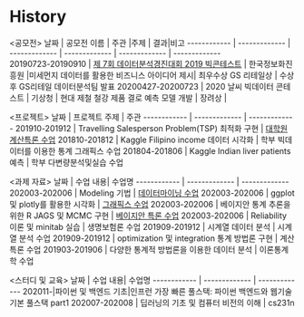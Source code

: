 # History

<공모전>
날짜 | 공모전 이름 | 주관 |주제 | 결과|비고
------------ | ------------- | ------------- | ------------- | ------------- | -------------  
20190723-20190910 | [제 7회 데이터분석경진대회 2019 빅콘테스트](https://github.com/Sadnesstt/Bigcontest) | 한국정보화진흥원 |미세먼지 데이터를 활용한 비즈니스 아이디어 제시| 최우수상 GS 리테일상 | 수상 후 GS리테일 데이터분석팀 발표
20200427-20200723 | 2020 날씨 빅데이터 콘테스트 | 기상청 | 현대 제철 철강 제품 결로 예측 모델 개발 | 장려상 |


<프로젝트>
날짜 | 프로젝트 주제 | 주관
------------ | ------------- | ------------- 
201910-201912 | Travelling Salesperson Problem(TSP) 최적화 구현 | [대학원 계산특론 수업](https://github.com/Sadnesstt/computational_statistics)
201810-201812 | Kaggle Filipino income 데이터 시각화 | 학부 빅데이터를 이용한 통계 그래픽스 수업
201804-201806 | Kaggle Indian liver patients 예측 | 학부 다변량분석및실습 수업


<과제 자료>
날짜 | 수업 내용| 수업명
------------ | ------------- | ------------- 
202003-202006 | Modeling 기법 | [데이터마이닝 수업](https://github.com/Sadnesstt/datamining)
202003-202006 | ggplot 및 plotly를 활용한 시각화 | [그래픽스 수업](https://github.com/Sadnesstt/kaggle_visualization)
202003-202006 | 베이지안 통계 추론을 위한 R JAGS 및 MCMC 구현 | [베이지안 특론 수업](https://github.com/Sadnesstt/Bayesian)
202003-202006 | Reliability 이론 및 minitab 실습  | 생명보험론 수업
201909-201912 | 시계열 데이터 분석 | 시계열 분석 수업
201909-201912 | optimization 및 integration 통계 방법론 구현 | 계산특론 수업
201903-201906 | 다양한 통계적 방법론을 이용한 데이터 분석 | 이론통계학 수업


<스터디 및 교육>
날짜 | 수업 내용| 수업명
------------ | ------------- | ------------- 
202011-|파이썬 및 백엔드 기초|인프런 가장 빠른 풀스택: 파이썬 백엔드와 웹기술 기본 풀스택 part1
202007-202008 | 딥러닝의 기초 및 컴퓨터 비전의 이해 | cs231n

